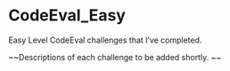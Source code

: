 CodeEval_Easy
=============

Easy Level CodeEval challenges that I’ve completed. 

~~Descriptions of each challenge to be added shortly. ~~
